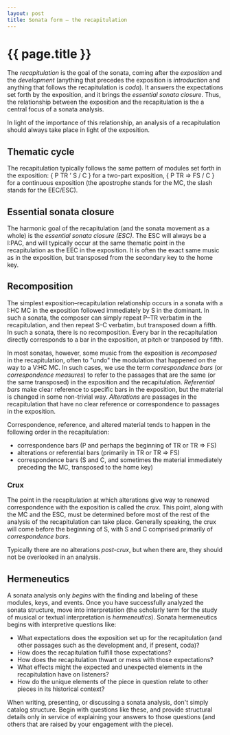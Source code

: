 ```yaml
---
layout: post
title: Sonata form – the recapitulation
---
```


{{ page.title }}
================

The _recapitulation_ is the goal of the sonata, coming after the _exposition_ and the _development_ (anything that precedes the exposition is _introduction_ and anything that follows the recapitulation is _coda_). It answers the expectations set forth by the exposition, and it brings the _essential sonata closure_. Thus, the relationship between the exposition and the recapitulation is the a central focus of a sonata analysis.

In light of the importance of this relationship, an analysis of a recapitulation should always take place in light of the exposition.

## Thematic cycle ##

The recapitulation typically follows the same pattern of modules set forth in the exposition: { P TR ’ S / C } for a two-part exposition, { P TR ⇒ FS / C } for a continuous exposition (the apostrophe stands for the MC, the slash stands for the EEC/ESC).

## Essential sonata closure

The harmonic goal of the recapitulation (and the sonata movement as a whole) is the _essential sonata closure (ESC)_. The ESC will always be a I:PAC, and will typically occur at the same thematic point in the recapitulation as the EEC in the exposition. It is often the exact same music as in the exposition, but transposed from the secondary key to the home key.

## Recomposition

The simplest exposition–recapitulation relationship occurs in a sonata with a I:HC MC in the exposition followed immediately by S in the dominant. In such a sonata, the composer can simply repeat P–TR verbatim in the recapitulation, and then repeat S–C verbatim, but transposed down a fifth. In such a sonata, there is no recomposition. Every bar in the recapitulation directly corresponds to a bar in the exposition, at pitch or tranposed by fifth.

In most sonatas, however, some music from the exposition is *recomposed* in the recapitulation, often to "undo" the modulation that happened on the way to a V:HC MC. In such cases, we use the term *correspondence bars* (or *correspondence measures*) to refer to the passages that are the same (or the same transposed) in the exposition and the recapitulation. *Referential bars* make clear reference to specific bars in the exposition, but the material is changed in some non-trivial way. *Alterations* are passages in the recapitulation that have no clear reference or correspondence to passages in the exposition.

Correspondence, reference, and altered material tends to happen in the following order in the recapitulation: 

- correspondence bars (P and perhaps the beginning of TR or TR ⇒ FS)  
- alterations or referential bars (primarily in TR or TR ⇒ FS)  
- correspondence bars (S and C, and sometimes the material immediately preceding the MC, transposed to the home key)

### Crux

The point in the recapitulation at which alterations give way to renewed correspondence with the exposition is called the *crux*. This point, along with the MC and the ESC, must be determined before most of the rest of the analysis of the recapitulation can take place. Generally speaking, the crux will come before the beginning of S, with S and C comprised primarily of *correspondence bars*.

Typically there are no alterations *post-crux*, but when there are, they should not be overlooked in an analysis.

## Hermeneutics

A sonata analysis only _begins_ with the finding and labeling of these modules, keys, and events. Once you have successfully analyzed the sonata structure, move into interpretation (the scholarly term for the study of musical or textual interpretation is _hermeneutics_). Sonata hermeneutics begins with interpretive questions like:

* What expectations does the exposition set up for the recapitulation (and other passages such as the development and, if present, coda)?
* How does the recapitulation fulfill those expectations?
* How does the recapitulation thwart or mess with those expectations?
* What effects might the expected and unexpected elements in the recapitulation have on listeners?
* How do the unique elements of the piece in question relate to other pieces in its historical context?

When writing, presenting, or discussing a sonata analysis, don't simply catalog structure. Begin with questions like these, and provide structural details only in service of explaining your answers to those questions (and others that are raised by your engagement with the piece).
